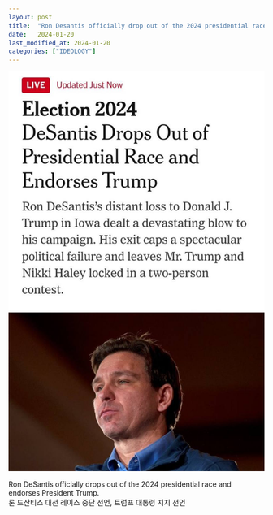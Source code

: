 ```yaml
---
layout: post
title:  "Ron Desantis officially drop out of the 2024 presidential race"
date:   2024-01-20
last_modified_at: 2024-01-20
categories: ["IDEOLOGY"]
---
```


![image](https://raw.githubusercontent.com/whoisrealminjueun/images/main/IMG_20240122_112250_000.jpg)

Ron DeSantis officially drops out of the 2024 presidential race and endorses President Trump. <br>
론 드산티스 대선 레이스 중단 선언, 트럼프 대통령 지지 선언
